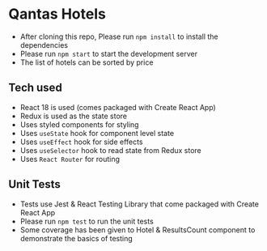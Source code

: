 # Qantas Hotels

- After cloning this repo, Please run `npm install` to install the dependencies
- Please run `npm start` to start the development server
- The list of hotels can be sorted by price

## Tech used

- React 18 is used (comes packaged with Create React App)
- Redux is used as the state store
- Uses styled components for styling
- Uses `useState` hook for component level state
- Uses `useEffect` hook for side effects
- Uses `useSelector` hook to read state from Redux store
- Uses `React Router` for routing

## Unit Tests

- Tests use Jest & React Testing Library that come packaged with Create React App
- Please run `npm test` to run the unit tests
- Some coverage has been given to Hotel & ResultsCount component to demonstrate the basics of testing
